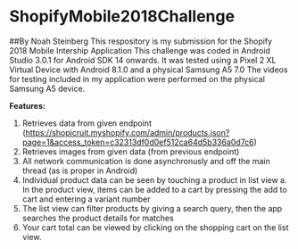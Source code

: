 # ShopifyMobile2018Challenge
##By Noah Steinberg
This respository is my submission for the Shopify 2018 Mobile Intership Application
This challenge was coded in Android Studio 3.0.1 for Android SDK 14 onwards.
It was tested using a Pixel 2 XL Virtual Device with Android 8.1.0 and a physical Samsung A5 7.0
The videos for testing included in my application were performed on the physical Samsung A5 device.

**Features:**
  1. Retrieves data from given endpoint 
    (https://shopicruit.myshopify.com/admin/products.json?page=1&access_token=c32313df0d0ef512ca64d5b336a0d7c6)
  2. Retrieves images from given data (from previous endpoint)
  3. All network communication is done asynchronusly and off the main thread (as is proper in Android)
  4. Individual product data can be seen by touching a product in list view
    a. In the product view, items can be added to a cart by pressing the add to cart and entering a variant number
  5. The list view can filter products by giving a search query, then the app searches the product details for matches
  6. Your cart total can be viewed by clicking on the shopping cart on the list view.
  


